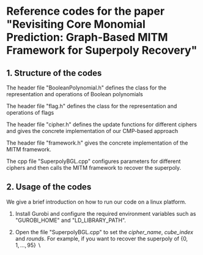 # Reference codes for the paper "Revisiting Core Monomial Prediction: Graph-Based MITM Framework for Superpoly Recovery"

## 1. Structure of the codes

The header file "BooleanPolynomial.h" defines the class for the representation and operations of Boolean polynomials

The header file "flag.h" defines the class for the representation and operations of flags

The header file "cipher.h" defines the update functions for different ciphers and gives the concrete implementation of our CMP-based approach

The header file "framework.h" gives the concrete implementation of the MITM framework. 

The cpp file "SuperpolyBGL.cpp" configures parameters for different ciphers and then calls the MITM framework to recover the superpoly.

## 2. Usage of the codes
We give a brief introduction on how to run our code on a linux platform.

1. Install Gurobi and configure the required environment variables such as "GUROBI_HOME" and "LD_LIBRARY_PATH".

2. Open the file "SuperpolyBGL.cpp" to set the *cipher_name*, *cube_index* and *rounds*. For example, if you want to recover the superpoly of {$0,1,\ldots, 95$} $\backslash$
